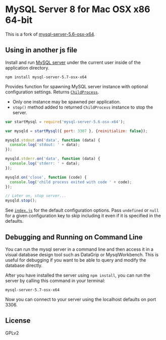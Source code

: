 # MySQL Server 8 for Mac OSX x86 64-bit

This is a fork of [mysql-server-5.6-osx-x64](https://github.com/numtel/mysql-server-5.6-osx-x64).

## Using in another js file
Install and run [MySQL server](http://www.mysql.com) under the current user inside of the application directory.

```
npm install mysql-server-5.7-osx-x64
```

Provides function for spawning MySQL server instance with optional configuration settings. Returns [`ChildProcess`](https://nodejs.org/api/child_process.html#child_process_class_childprocess).

* Only one instance may be spawned per application.
* `stop()` method added to returned `ChildProcess` instance to stop the server.

```javascript
var startMysql = require('mysql-server-5.6-osx-x64');

var mysqld = startMysql({ port: 3307 }, {reinitialize: false});

mysqld.stdout.on('data', function (data) {
  console.log('stdout: ' + data);
});

mysqld.stderr.on('data', function (data) {
  console.log('stderr: ' + data);
});

mysqld.on('close', function (code) {
  console.log('child process exited with code ' + code);
});

// Later on, stop server...
mysqld.stop();

```

See [`index.js`](index.js) for the default configuration options. Pass `undefined` or `null` for a given configuration key to skip including it even if it is specified in the defaults.

## Debugging and Running on Command Line
You can run the mysql server in a command line and then access it in a visual database design tool such as DataGrip or MysqlWorkbench. This is useful for debugging if you want to be able to query and modify the database directly.

After you have installed the server using `npm install`, you can run the server by calling this command in your terminal:
```
mysql-server-5.7-osx-x64
```

Now you can connect to your server using the localhost defaults on port 3306.

## License

GPLv2
